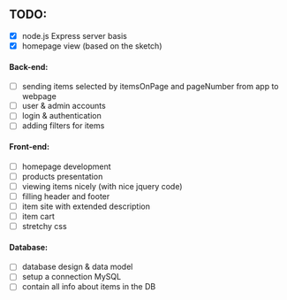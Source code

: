 ## TODO:

- [x] node.js Express server basis
- [x] homepage view (based on the sketch)

#### Back-end:
- [ ] sending items selected by itemsOnPage and pageNumber from app to webpage
- [ ] user & admin accounts
- [ ] login & authentication
- [ ] adding filters for items

#### Front-end:
- [ ] homepage development
- [ ] products presentation
- [ ] viewing items nicely (with nice jquery code)
- [ ] filling header and footer
- [ ] item site with extended description
- [ ] item cart
- [ ] stretchy css

#### Database:
- [ ] database design & data model
- [ ] setup a connection MySQL
- [ ] contain all info about items in the DB
